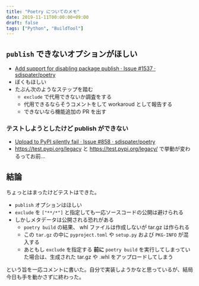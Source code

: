 ```yaml
---
title: "Poetry についてのメモ"
date: 2019-11-11T00:00:00+09:00
draft: false
tags: ["Python", "BuildTool"]
---
```


## `publish` できないオプションがほしい

- [Add support for disabling package publish · Issue \#1537 · sdispater/poetry](https://github.com/sdispater/poetry/issues/1537)
- ぼくもほしい
- たぶん次のようなステップを踏む
  - `exclude` で代用できないか調査をする
  - 代用できるならそうコメントをして workaroud として報告する
  - できないなら機能追加の PR を出す

### テストしようとしたけど publish ができない

- [Upload to PyPI silently fail · Issue \#858 · sdispater/poetry](https://github.com/sdispater/poetry/issues/858)
- https://test.pypi.org/legacy と https://test.pypi.org/legacy/ で挙動が変わるってお前...

## 結論

ちょっとはまったけどテストはできた。

- `publish` オプションはほしい
- `exclude` を `["**/*"]` と指定しても一応ソースコードの公開は避けられる
- しかしメタデータは公開される恐れがある
    - `poetry build` の結果、 whl ファイルは作成しないが tar.gz は作られる
    - この `tar.gz` の中に `pyproject.toml` や `setup.py` および `PKG-INFO` が混入する
    - あともし `exclude` を指定する **前に** `poetry build` を実行してしまっていた場合は、生成された tar.gz や .whl をアップロードしてしまう

という旨を一応コメントに書いた。自分で実装しようかなと思っているが、結局今日も手を動かさずに終わった。
